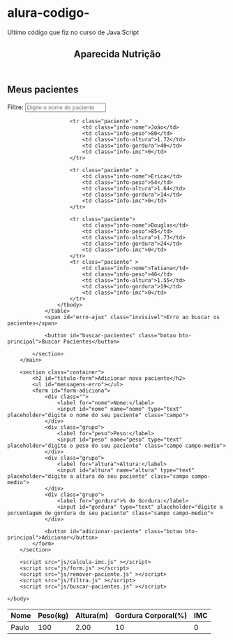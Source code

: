 # alura-codigo-
Ultimo código que fiz no curso de Java Script 
<!DOCTYPE html>
<html lang="pt-br">
	<head>
		<meta charset="UTF-8">
		<title>Aparecida Nutrição</title>
		<link rel="icon" href="favicon.ico" type="image/x-icon">
		<link rel="stylesheet" type="text/css" href="css/reset.css">
		<link rel="stylesheet" type="text/css" href="css/index.css">
	</head>
	<body>
		<header>
			<div class="container">
				<h2 class="titulo">Aparecida Nutrição</h2>
			</div>
		</header>
		<main>
			<section class="container">
				<h2>Meus pacientes</h2>
				<label for="filtrar-tabela">Filtre:</label>
				<input type="text" name="filtro" id="filtrar-tabela" placeholder="Digite o nome do paciente">
				<table>
					<thead>
						<tr>
							<th>Nome</th>
							<th>Peso(kg)</th>
							<th>Altura(m)</th>
							<th>Gordura Corporal(%)</th>
							<th>IMC</th>
						</tr>
					</thead>
					<tbody id="tabela-pacientes">
						<tr class="paciente" id="primeiro-paciente">
							<td class="info-nome">Paulo</td>
							<td class="info-peso">100</td>
							<td class="info-altura">2.00</td>
							<td class="info-gordura">10</td>
							<td class="info-imc">0</td>
						</tr>

						<tr class="paciente" >
							<td class="info-nome">João</td>
							<td class="info-peso">80</td>
							<td class="info-altura">1.72</td>
							<td class="info-gordura">40</td>
							<td class="info-imc">0</td>
						</tr>

						<tr class="paciente" >
							<td class="info-nome">Erica</td>
							<td class="info-peso">54</td>
							<td class="info-altura">1.64</td>
							<td class="info-gordura">14</td>
							<td class="info-imc">0</td>
						</tr>

						<tr class="paciente">
							<td class="info-nome">Douglas</td>
							<td class="info-peso">85</td>
							<td class="info-altura">1.73</td>
							<td class="info-gordura">24</td>
							<td class="info-imc">0</td>
						</tr>
						<tr class="paciente" >
							<td class="info-nome">Tatiana</td>
							<td class="info-peso">46</td>
							<td class="info-altura">1.55</td>
							<td class="info-gordura">19</td>
							<td class="info-imc">0</td>
						</tr>
					</tbody>
				</table>
				<span id="erro-ajax" class="invisivel">Erro ao buscar os pacientes</span>

				<button id="buscar-pacientes" class="botao bto-principal">Buscar Pacientes</button>

			</section>
		</main>

		<section class="container">
		    <h2 id="titulo-form">Adicionar novo paciente</h2>
			<ul id="mensagens-erro"></ul>
		    <form id="form-adiciona">
		        <div class="">
		            <label for="nome">Nome:</label>
		            <input id="nome" name="nome" type="text" placeholder="digite o nome do seu paciente" class="campo">
		        </div>
		        <div class="grupo">
		            <label for="peso">Peso:</label>
		            <input id="peso" name="peso" type="text" placeholder="digite o peso do seu paciente" class="campo campo-medio">
		        </div>
		        <div class="grupo">
		            <label for="altura">Altura:</label>
		            <input id="altura" name="altura" type="text" placeholder="digite a altura do seu paciente" class="campo campo-medio">
		        </div>
		        <div class="grupo">
		            <label for="gordura">% de Gordura:</label>
		            <input id="gordura" type="text" placeholder="digite a porcentagem de gordura do seu paciente" class="campo campo-medio">
		        </div>

		        <button id="adicionar-paciente" class="botao bto-principal">Adicionar</button>
		    </form>
		</section>

		<script src="js/calcula-imc.js" ></script>
		<script src="js/form.js" ></script>
		<script src="js/remover-paciente.js" ></script>
		<script src="js/filtra.js" ></script>
		<script src="js/buscar-pacientes.js" ></script>

	</body>
</html>
